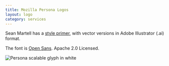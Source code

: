 ```yaml
---
title: Mozilla Persona Logos
layout: logo
category: services
---
```


Sean Martell has a [style primer](http://people.mozilla.org/~smartell/persona/), with vector versions in Adobe Illustrator \(.ai\) format.

The font is [Open Sans](http://www.google.com/fonts/#UsePlace:use/Collection:Open+Sans).  Apache 2.0 Licensed.

![Persona scalable glyph in white](glyph-white.svg)

